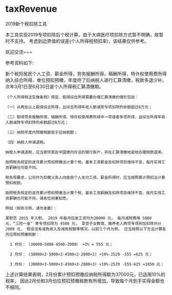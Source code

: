 # taxRevenue
2019新个税扣除工具

本工具实现2019专项扣除后个税计算，由于大病医疗项扣除方式暂不明确，故暂时不支持。
考虑到边界值的误差(个人所得税预扣率)，该结果仅供参考。

欢迎交流~~~

参考资料如下:

 新个税将居民个人工资、薪金所得，劳务报酬所得，稿酬所得，特许权使用费所得纳入综合所得，单位预扣预缴，年度终了后纳税人进行汇算清缴，税款多退少补。次年3月1日至6月30日是个人所得税汇算清缴期。

    《个人所得税法实施条例》规定，取得综合所得需要办理汇算清缴的情形包括：

    （一）从两处以上取得综合所得，且综合所得年收入额减除专项扣除的余额超过6万元；

    （二）取得劳务报酬所得、稿酬所得、特许权使用费所得中一项或者多项所得，且综合所得年收入额减除专项扣除的余额超过6万元；

    （三）纳税年度内预缴税额低于应纳税额；

    （四）纳税人申请退税。

    纳税人申请退税，应当提供其在中国境内开设的银行账户，并在汇算清缴地就地办理税款退库。
    
    按照税务规定的逐月累计预扣预缴法计算个税，基本工资薪金及扣除项目维持不变，每月实得工资薪酬也可能不同。

    税务局要求，公司作为扣缴义务人向居民个人支付工资、薪金所得时，应当按照累计预扣法计算预扣税款。

    按照税务规定的逐月累计预扣预缴法计算个税，基本工资薪酬及扣除项目维持不变，按月实得工资薪酬也可能不同，请各位同事知悉。

    例如（税务示例，请勿发散）：

    某职员 2015 年入职， 2019 年每月应发工资均为30000 元， 每月减除费用 5000 元，“三险一金” 等专项扣除为 4500 元， 享受子女教育、赡养老人两项专项附加扣除共计 2000 元， 假设没有减免收入及减免税额等情况。以前三个月为例， 应当按照以下方法计算各月应预扣预缴税额：

      1 月份： (30000–5000-4500-2000） ×3% = 555 元；

      2 月份： (30000×2-5000×2-4500×2-2000×2) ×10%-2520 -555 =625 元；

      3 月份： (30000×3-5000×3-4500×3-2000×3) ×10%-2520 -555-625 =1850 元；

   上述计算结果表明，2月份累计预扣预缴应纳税所得额为37000元，已适用10%的税率， 因此2月份和3月份应预扣预缴税款有所增加，导致每个月到手实得金额也不相同。
